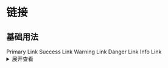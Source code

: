 # 链接

## 基础用法

<div class="vp-raw">
       <CLink href="#" class="primary" color="blue">Primary Link</CLink>
       <CLink href="#" type="success" color="green">Success Link</CLink>
       <CLink href="#" type="warning" color="yellow">Warning Link</CLink>
       <CLink href="#" type="danger" color="red">Danger Link</CLink>
       <CLink href="#" type="info" color="gray">Info Link</CLink>
</div>

<details>
<summary>展开查看</summary>

```vue
<template>
    <div>
       <CLink href="#" type="primary" color="blue">Primary Link</CLink>
       <CLink href="#" type="success" color="green">Success Link</CLink>
       <CLink href="#" type="warning" color="yellow">Warning Link</CLink>
       <CLink href="#" type="danger" color="red">Danger Link</CLink>
       <CLink href="#" type="info" color="gray">Info Link</CLink>
    </div>
</template>
```
</details>